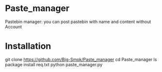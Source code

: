 # Paste_manager
Pastebin manager:
you can post pastebin with name and content 
without Account 
# Installation 
git clone https://github.com/Big-Smok/Paste_manager
cd Paste_manager
ls
package install req.txt
python paste_manager.py
